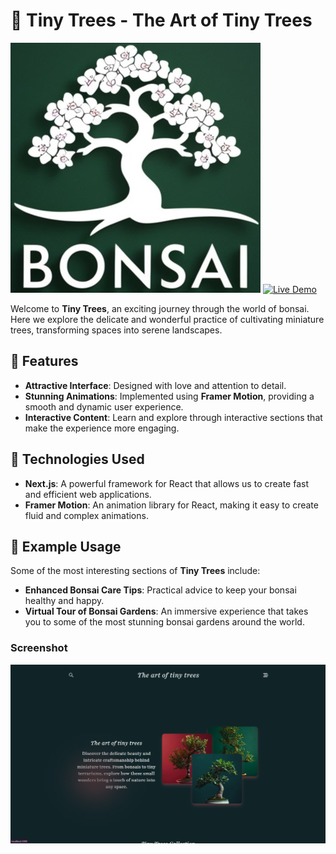 # 🌳 Tiny Trees - The Art of Tiny Trees

![Tiny Trees Logo](public/favicon.ico)
[![Live Demo](https://img.shields.io/badge/Live%20Demo-View%20on%20Vercel-brightgreen)](https://tiny-trees.vercel.app/)

Welcome to **Tiny Trees**, an exciting journey through the world of bonsai. Here we explore the delicate and wonderful practice of cultivating miniature trees, transforming spaces into serene landscapes.

## 🚀 Features

- **Attractive Interface**: Designed with love and attention to detail.
- **Stunning Animations**: Implemented using **Framer Motion**, providing a smooth and dynamic user experience.
- **Interactive Content**: Learn and explore through interactive sections that make the experience more engaging.

## 🌱 Technologies Used

- **Next.js**: A powerful framework for React that allows us to create fast and efficient web applications.
- **Framer Motion**: An animation library for React, making it easy to create fluid and complex animations.

## 🎨 Example Usage

Some of the most interesting sections of **Tiny Trees** include:

- **Enhanced Bonsai Care Tips**: Practical advice to keep your bonsai healthy and happy.
- **Virtual Tour of Bonsai Gardens**: An immersive experience that takes you to some of the most stunning bonsai gardens around the world.

### Screenshot

![Tiny Trees Screenshot](public/ScreenShot.png)
